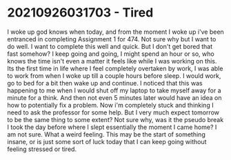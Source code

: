 # 20210926031703 - Tired

I woke up god knows when today, and from the moment I woke up i've been entranced
in completing Assignment 1 for 474. Not sure why but I want to do well. I want to
complete this well and quick. But I don't get bored that fast somehow? I keep going
and going, I might spend an hour or so, who knows the time isn't even a matter it
feels like while I was working on this. Its the first time in life where I feel
completely overtaken by work, I was able to work from when I woke up till a couple
hours before sleep. I would work, go to bed for a bit then wake up and continue. I
noticed that this was happening to me when I would shut off my laptop to take myself
away for a minute for a think. And then not even 5 minutes later would have an idea
on how to potentially fix a problem. Now i'm completely stuck and thinking I need to
ask the professor for some help. But I very much expect tomorrow to be the same thing
to some extent? Not sure why, was it the pseudo break I took the day before where I 
slept essentially the moment I came home? I am not sure. What a weird feeling. This
may be the start of something insane, or is just some sort of luck today that I can
keep going without feeling stressed or tired.
